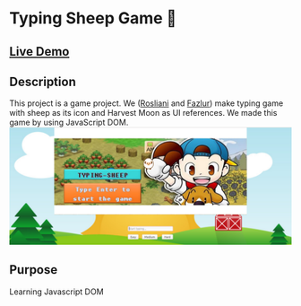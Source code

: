 # Typing Sheep Game :sheep:

## [Live Demo](https://alulfazlur.github.io/typing-sheep-game/)

## Description
This project is a game project. We ([Rosliani](https://github.com/roslianiwp) and [Fazlur](https://github.com/alulfazlur)) make typing game with sheep as its icon and Harvest Moon as UI references. We made this game by using JavaScript DOM.
![Apps preview](/assets/images/game-preview.png)

## Purpose
Learning Javascript DOM
